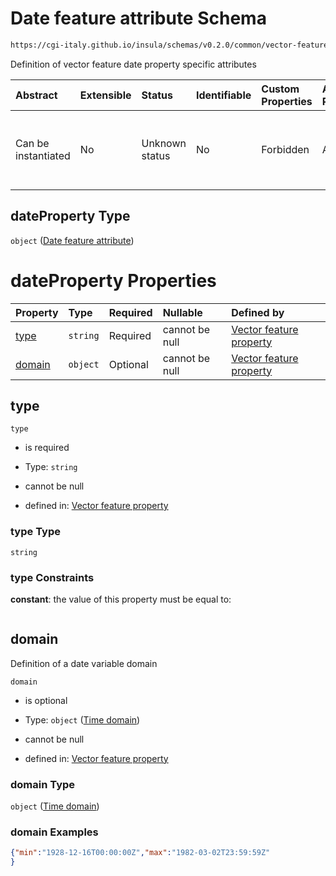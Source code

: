 # Date feature attribute Schema

```txt
https://cgi-italy.github.io/insula/schemas/v0.2.0/common/vector-feature-property.schema.json#/$defs/dateProperty
```

Definition of vector feature date property specific attributes

| Abstract            | Extensible | Status         | Identifiable | Custom Properties | Additional Properties | Access Restrictions | Defined In                                                                                                         |
| :------------------ | :--------- | :------------- | :----------- | :---------------- | :-------------------- | :------------------ | :----------------------------------------------------------------------------------------------------------------- |
| Can be instantiated | No         | Unknown status | No           | Forbidden         | Allowed               | none                | [vector-feature-property.schema.json\*](schemas/common/vector-feature-property.schema.json"open original schema") |

## dateProperty Type

`object` ([Date feature attribute](vector-feature-property-defs-date-feature-attribute.md))

# dateProperty Properties

| Property          | Type     | Required | Nullable       | Defined by                                                                                                                                                                                                                           |
| :---------------- | :------- | :------- | :------------- | :----------------------------------------------------------------------------------------------------------------------------------------------------------------------------------------------------------------------------------- |
| [type](#type)     | `string` | Required | cannot be null | [Vector feature property](vector-feature-property-defs-date-feature-attribute-properties-type.md"https://cgi-italy.github.io/insula/schemas/v0.2.0/common/vector-feature-property.schema.json#/$defs/dateProperty/properties/type") |
| [domain](#domain) | `object` | Optional | cannot be null | [Vector feature property](dataset-variable-domain-defs-time-domain.md"https://cgi-italy.github.io/insula/schemas/v0.2.0/common/vector-feature-property.schema.json#/$defs/dateProperty/properties/domain")                          |

## type



`type`

* is required

* Type: `string`

* cannot be null

* defined in: [Vector feature property](vector-feature-property-defs-date-feature-attribute-properties-type.md"https://cgi-italy.github.io/insula/schemas/v0.2.0/common/vector-feature-property.schema.json#/$defs/dateProperty/properties/type")

### type Type

`string`

### type Constraints

**constant**: the value of this property must be equal to:

```json"date"
```

## domain

Definition of a date variable domain

`domain`

* is optional

* Type: `object` ([Time domain](dataset-variable-domain-defs-time-domain.md))

* cannot be null

* defined in: [Vector feature property](dataset-variable-domain-defs-time-domain.md"https://cgi-italy.github.io/insula/schemas/v0.2.0/common/vector-feature-property.schema.json#/$defs/dateProperty/properties/domain")

### domain Type

`object` ([Time domain](dataset-variable-domain-defs-time-domain.md))

### domain Examples

```json
{"min":"1928-12-16T00:00:00Z","max":"1982-03-02T23:59:59Z"
}
```
